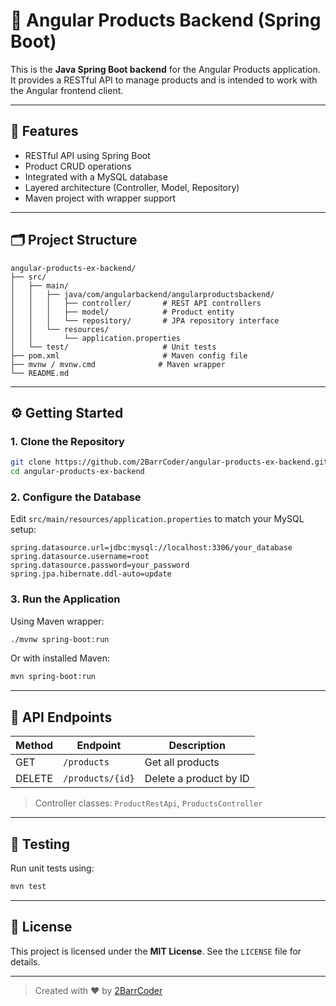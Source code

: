 
# 🧩 Angular Products Backend (Spring Boot)

This is the **Java Spring Boot backend** for the Angular Products application. It provides a RESTful API to manage products and is intended to work with the Angular frontend client.

---

## 🚀 Features

- RESTful API using Spring Boot
- Product CRUD operations
- Integrated with a MySQL database
- Layered architecture (Controller, Model, Repository)
- Maven project with wrapper support

---

## 🗂️ Project Structure

```
angular-products-ex-backend/
├── src/
│   ├── main/
│   │   ├── java/com/angularbackend/angularproductsbackend/
│   │   │   ├── controller/       # REST API controllers
│   │   │   ├── model/            # Product entity
│   │   │   └── repository/       # JPA repository interface
│   │   └── resources/
│   │       └── application.properties
│   └── test/                     # Unit tests
├── pom.xml                       # Maven config file
├── mvnw / mvnw.cmd              # Maven wrapper
└── README.md
```

---

## ⚙️ Getting Started

### 1. Clone the Repository

```bash
git clone https://github.com/2BarrCoder/angular-products-ex-backend.git
cd angular-products-ex-backend
```

### 2. Configure the Database

Edit `src/main/resources/application.properties` to match your MySQL setup:

```properties
spring.datasource.url=jdbc:mysql://localhost:3306/your_database
spring.datasource.username=root
spring.datasource.password=your_password
spring.jpa.hibernate.ddl-auto=update
```

### 3. Run the Application

Using Maven wrapper:

```bash
./mvnw spring-boot:run
```

Or with installed Maven:

```bash
mvn spring-boot:run
```

---

## 🔌 API Endpoints

| Method | Endpoint         | Description               |
|--------|------------------|---------------------------|
| GET    | `/products`      | Get all products          |
| DELETE | `/products/{id}` | Delete a product by ID    |

> Controller classes: `ProductRestApi`, `ProductsController`

---

## 🧪 Testing

Run unit tests using:

```bash
mvn test
```

---

## 📝 License

This project is licensed under the **MIT License**. See the `LICENSE` file for details.

---

> Created with ❤️ by [2BarrCoder](https://github.com/2BarrCoder)
